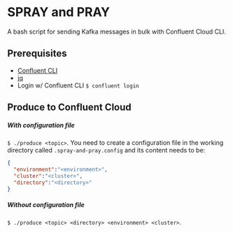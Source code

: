 # SPRAY and PRAY
A bash script for sending Kafka messages in bulk with Confluent Cloud CLI.

## Prerequisites 

 * [Confluent CLI](https://docs.confluent.io/confluent-cli/current/install.html)
 * [jq](https://stedolan.github.io/jq/download/)
 * Login w/ Confluent CLI `$ confluent login`


## Produce to Confluent Cloud

##### With configuration file
`$ ./produce <topic>`. You need to create a configuration file in the working directory called `.spray-and-pray.config` and its content needs to be:

 ```json
{
   "environment":"<environment>",
   "cluster":"<cluster>",
   "directory":"<directory>"
}
``` 
##### Without configuration file
`$ ./produce <topic> <directory> <environment> <cluster>`.





